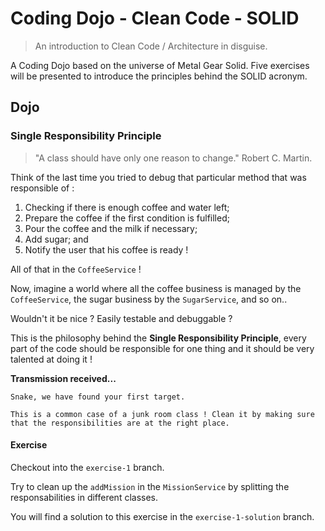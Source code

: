 # Coding Dojo - Clean Code - SOLID

> An introduction to Clean Code / Architecture in disguise.

A Coding Dojo based on the universe of Metal Gear Solid. Five exercises will be presented to introduce the principles behind the SOLID acronym.

## Dojo

### Single Responsibility Principle

> "A class should have only one reason to change." Robert C. Martin.

Think of the last time you tried to debug that particular method that was responsible of :

1. Checking if there is enough coffee and water left;
2. Prepare the coffee if the first condition is fulfilled;
3. Pour the coffee and the milk if necessary;
4. Add sugar; and
5. Notify the user that his coffee is ready !

All of that in the `CoffeeService` !

Now, imagine a world where all the coffee business is managed by the `CoffeeService`, the sugar business by the `SugarService`, and so on..

Wouldn't it be nice ? Easily testable and debuggable ?

This is the philosophy behind the **Single Responsibility Principle**, every part of the code should be responsible for one thing and it should be very talented at doing it !

**Transmission received...**

```
Snake, we have found your first target.

This is a common case of a junk room class ! Clean it by making sure that the responsibilities are at the right place.
```

#### Exercise

Checkout into the `exercise-1` branch.

Try to clean up the `addMission` in the `MissionService` by splitting the responsabilities in different classes.

You will find a solution to this exercise in the `exercise-1-solution` branch.
